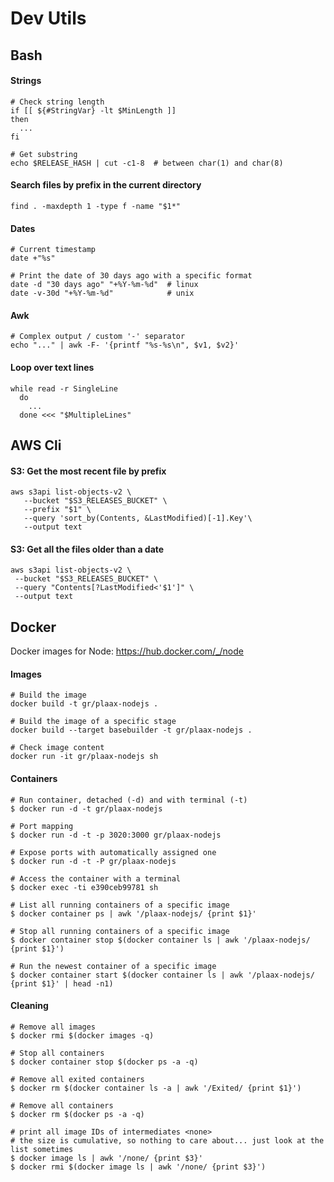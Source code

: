 # Dev Utils

## Bash

#### Strings
```
# Check string length
if [[ ${#StringVar} -lt $MinLength ]]
then
  ...
fi

# Get substring 
echo $RELEASE_HASH | cut -c1-8  # between char(1) and char(8)
```

#### Search files by prefix in the current directory
```
find . -maxdepth 1 -type f -name "$1*"
```

#### Dates
```
# Current timestamp
date +"%s"

# Print the date of 30 days ago with a specific format
date -d "30 days ago" "+%Y-%m-%d"  # linux
date -v-30d "+%Y-%m-%d"            # unix
```

#### Awk
```
# Complex output / custom '-' separator
echo "..." | awk -F- '{printf "%s-%s\n", $v1, $v2}'
```

#### Loop over text lines
```
while read -r SingleLine
  do
    ...
  done <<< "$MultipleLines"
```


## AWS Cli

#### S3: Get the most recent file by prefix
```
aws s3api list-objects-v2 \
   --bucket "$S3_RELEASES_BUCKET" \
   --prefix "$1" \
   --query 'sort_by(Contents, &LastModified)[-1].Key'\
   --output text
```

#### S3: Get all the files older than a date
```
aws s3api list-objects-v2 \
 --bucket "$S3_RELEASES_BUCKET" \
 --query "Contents[?LastModified<'$1']" \
 --output text
```


## Docker

Docker images for Node: https://hub.docker.com/_/node

#### Images
```
# Build the image
docker build -t gr/plaax-nodejs .

# Build the image of a specific stage
docker build --target basebuilder -t gr/plaax-nodejs .

# Check image content
docker run -it gr/plaax-nodejs sh
```

#### Containers
```
# Run container, detached (-d) and with terminal (-t)
$ docker run -d -t gr/plaax-nodejs

# Port mapping
$ docker run -d -t -p 3020:3000 gr/plaax-nodejs

# Expose ports with automatically assigned one
$ docker run -d -t -P gr/plaax-nodejs

# Access the container with a terminal
$ docker exec -ti e390ceb99781 sh

# List all running containers of a specific image
$ docker container ps | awk '/plaax-nodejs/ {print $1}'

# Stop all running containers of a specific image
$ docker container stop $(docker container ls | awk '/plaax-nodejs/ {print $1}')

# Run the newest container of a specific image
$ docker container start $(docker container ls | awk '/plaax-nodejs/ {print $1}' | head -n1)
```

#### Cleaning
```
# Remove all images
$ docker rmi $(docker images -q)

# Stop all containers
$ docker container stop $(docker ps -a -q)

# Remove all exited containers
$ docker rm $(docker container ls -a | awk '/Exited/ {print $1}')

# Remove all containers
$ docker rm $(docker ps -a -q)

# print all image IDs of intermediates <none>
# the size is cumulative, so nothing to care about... just look at the list sometimes 
$ docker image ls | awk '/none/ {print $3}'
$ docker rmi $(docker image ls | awk '/none/ {print $3}')
```
